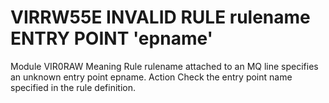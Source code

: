 # VIRRW55E INVALID RULE rulename ENTRY POINT 'epname'
Module
    VIR0RAW
Meaning
    Rule rulename attached to an MQ line specifies an unknown entry point epname.
Action
    Check the entry point name specified in the rule definition.
